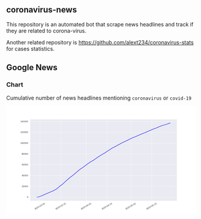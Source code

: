 ## coronavirus-news

This repository is an automated bot that scrape news headlines and track if they are related to corona-virus.


Another related repository is https://github.com/alext234/coronavirus-stats for cases statistics.



## Google News
### Chart 

Cumulative number of news headlines mentioning `coronavirus` or `covid-19`

![](images/google-news-headlines.png?raw=true)
